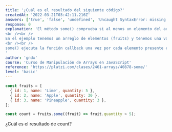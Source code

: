 ```yaml
---
title: '¿Cuál es el resultado del siguiente código?'
createdAt: '2022-03-21T03:42:11.216Z'
answers: ['true', 'false', 'undefined', 'Uncaught SyntaxError: missing () after argument list']
response: 0
explanation: 'El método some() comprueba si al menos un elemento del array cumple con la condición implementada por la función proporcionada.
<br /><br />
En el ejemplo tenemos un arreglo de elementos (fruits) y tenemos una variable asignada a count con la cual estamos utilizando el método some() para validar si el arreglo cumple con la condición implementada, la cantidad sea mayor a 5.
<br /><br />
some() ejecuta la función callback una vez por cada elemento presente en el array hasta que encuentre uno donde callback retorna un valor verdadero (true). Si se encuentra dicho elemento, some() retorna true inmediatamente. Si no, some() retorna false.
'
author: 'gndx'
course: 'Curso de Manipulación de Arrays en JavaScript'
reference: 'https://platzi.com/clases/2461-arrays/40878-some/'
level: 'basic'
---
```


```javascript
const fruits = [
  { id: 1, name: 'Lime', quantity: 5 },
  { id: 2, name: 'Apple', quantity: 30 },
  { id: 3, name: 'Pineapple', quantity: 3 },
];

const count = fruits.some((fruit) => fruit.quantity > 5);
```

¿Cuál es el resultado de count?
